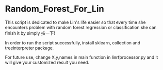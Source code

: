 # Random_Forest_For_Lin

This script is dedicated to make Lin's life easier so that every time she encounters problem with random forest regression or classification she can finish it by simply 按一下! 

In order to run the script successfully, install sklearn, collection and treeinterpreter package.

For future use, change X,y,names in main function in linrfprocessor.py and it will give your customized result you need.